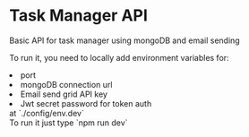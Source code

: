 # Task Manager API 
Basic API for task manager using mongoDB and email sending 

To run it, you need to locally add environment variables for:
<li>port
<li>mongoDB connection url
<li>Email send grid API key
<li>Jwt secret password for token auth <br>
at `./config/env.dev` <br>
To run it just type `npm run dev`
